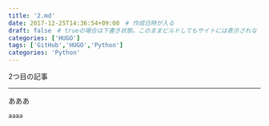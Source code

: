 ```yaml
---
title: '2.md'
date: 2017-12-25T14:36:54+09:00　# 作成日時が入る
draft: false　# trueの場合は下書き状態。このままビルドしてもサイトには表示されな
categories: ['HUGO']
tags: ['GitHub','HUGO','Python']
categories: 'Python'
---
```


2つ目の記事

---

あああ

`aaaa`
